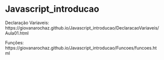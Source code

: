 # Javascript_introducao

<p>Declaração Variaveis: https://giovanarochaz.github.io/Javascript_introducao/DeclaracaoVariaveis/Aula01.html </p>
<p>Funções: https://giovanarochaz.github.io/Javascript_introducao/Funcoes/funcoes.html </p>

